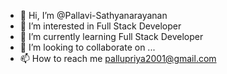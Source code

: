 - 👋 Hi, I’m @Pallavi-Sathyanarayanan
- 👀 I’m interested in Full Stack Developer
- 🌱 I’m currently learning Full Stack Developer
- 💞️ I’m looking to collaborate on ...
- 📫 How to reach me pallupriya2001@gmail.com

<!---
Pallavi-Sathyanarayanan/Pallavi-Sathyanarayanan is a ✨ special ✨ repository because its `README.md` (this file) appears on your GitHub profile.
You can click the Preview link to take a look at your changes.
--->
